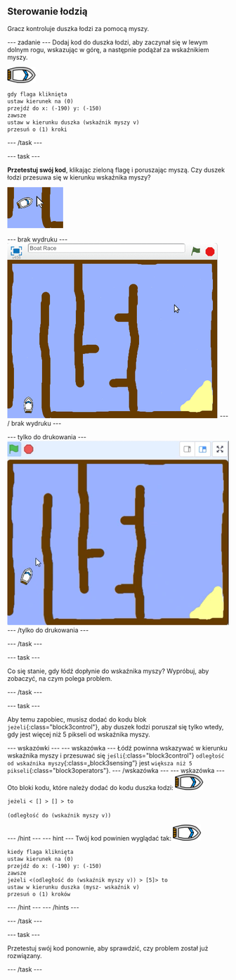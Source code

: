 ## Sterowanie łodzią

Gracz kontroluje duszka łodzi za pomocą myszy.

\--- zadanie \--- Dodaj kod do duszka łodzi, aby zaczynał się w lewym dolnym rogu, wskazując w górę, a następnie podążał za wskaźnikiem myszy.

![duszek łodzi](images/boat_resize.png)

```blocks3
gdy flaga kliknięta
ustaw kierunek na (0)
przejdź do x: (-190) y: (-150)
zawsze
ustaw w kierunku duszka (wskaźnik myszy v)
przesuń o (1) kroki
```

\--- /task \---

\--- task \---

**Przetestuj swój kod**, klikając zieloną flagę i poruszając myszą. Czy duszek łodzi przesuwa się w kierunku wskaźnika myszy?

![zrzut ekranu](images/boat-mouse.png)

\--- brak wydruku \--- ![screenshot](images/boat-pointer-test-anim.gif) \--- / brak wydruku \---

\--- tylko do drukowania \--- ![screenshot](images/boat-pointer-test-anim.png) \--- /tylko do drukowania \---

\--- /task \---

\--- task \---

Co się stanie, gdy łódź dopłynie do wskaźnika myszy? Wypróbuj, aby zobaczyć, na czym polega problem.

\--- /task \---

\--- task \---

Aby temu zapobiec, musisz dodać do kodu blok `jeżeli`{:class="block3control"}, aby duszek łodzi poruszał się tylko wtedy, gdy jest więcej niż 5 pikseli od wskaźnika myszy.

\--- wskazówki \--- \--- wskazówka \--- Łódź powinna wskazywać w kierunku wskaźnika myszy i przesuwać się `jeśli`{:class="block3control"} `odległość od wskaźnika myszy`{:class=„block3sensing”} jest `większa niż 5 pikseli`{:class="block3operators"}. \--- /wskazówka \--- \--- wskazówka \--- Oto bloki kodu, które należy dodać do kodu duszka łodzi: ![duszek łodzi](images/boat_resize.png)

```blocks3
jeżeli < [] > [] > to

(odległość do (wskaźnik myszy v))
```

\--- /hint \--- \--- hint \--- Twój kod powinien wyglądać tak: ![duszek łodzi](images/boat_resize.png)

```blocks3
kiedy flaga kliknięta
ustaw kierunek na (0)
przejdź do x: (-190) y: (-150)
zawsze
jeżeli <(odległość do (wskaźnik myszy v)) > [5]> to
ustaw w kierunku duszka (mysz- wskaźnik v)
przesuń o (1) kroków
```

\--- /hint \--- \--- /hints \---

\--- /task \---

\--- task \---

Przetestuj swój kod ponownie, aby sprawdzić, czy problem został już rozwiązany.

\--- /task \---